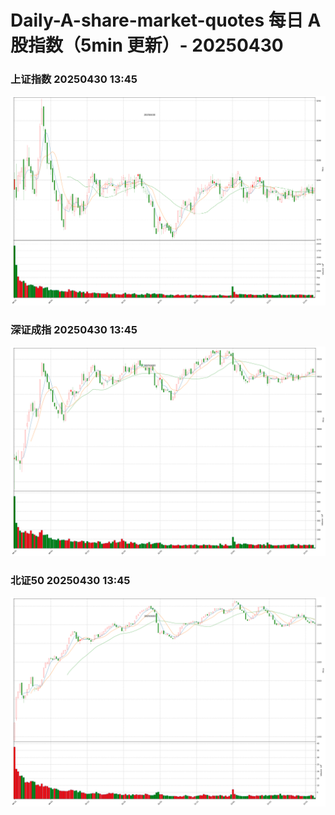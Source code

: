 
# Daily-A-share-market-quotes 每日 A 股指数（5min 更新）- 20250430

### 上证指数 20250430 13:45
![](./fig/2025/4/20250430-sh000001.png)

### 深证成指 20250430 13:45
![](./fig/2025/4/20250430-sz399001.png)

### 北证50 20250430 13:45
![](./fig/2025/4/20250430-bj899050.png)
